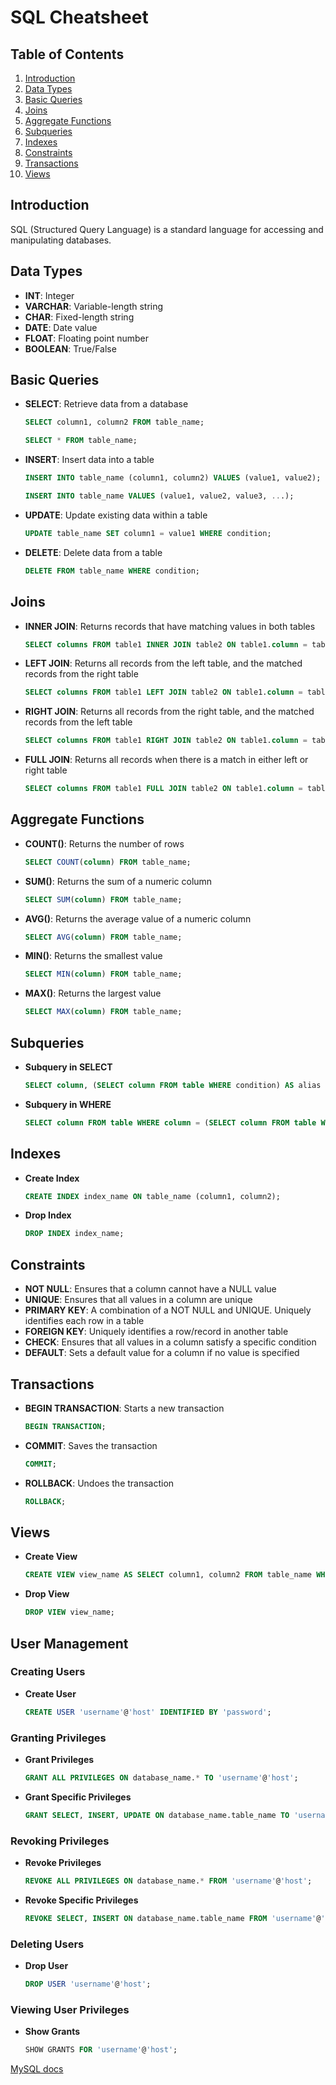 # SQL Cheatsheet

## Table of Contents
1. [Introduction](#introduction)
2. [Data Types](#data-types)
3. [Basic Queries](#basic-queries)
4. [Joins](#joins)
5. [Aggregate Functions](#aggregate-functions)
6. [Subqueries](#subqueries)
7. [Indexes](#indexes)
8. [Constraints](#constraints)
9. [Transactions](#transactions)
10. [Views](#views)

## Introduction
SQL (Structured Query Language) is a standard language for accessing and manipulating databases.

## Data Types
- **INT**: Integer
- **VARCHAR**: Variable-length string
- **CHAR**: Fixed-length string
- **DATE**: Date value
- **FLOAT**: Floating point number
- **BOOLEAN**: True/False

## Basic Queries
- **SELECT**: Retrieve data from a database
    ```sql
    SELECT column1, column2 FROM table_name;
    ```
    ```sql
    SELECT * FROM table_name;
    ```
- **INSERT**: Insert data into a table
    ```sql
    INSERT INTO table_name (column1, column2) VALUES (value1, value2);
    ```
    ```sql
    INSERT INTO table_name VALUES (value1, value2, value3, ...);
    ```
- **UPDATE**: Update existing data within a table
    ```sql
    UPDATE table_name SET column1 = value1 WHERE condition;
    ```
- **DELETE**: Delete data from a table
    ```sql
    DELETE FROM table_name WHERE condition;
    ```

## Joins
- **INNER JOIN**: Returns records that have matching values in both tables
    ```sql
    SELECT columns FROM table1 INNER JOIN table2 ON table1.column = table2.column;
    ```
- **LEFT JOIN**: Returns all records from the left table, and the matched records from the right table
    ```sql
    SELECT columns FROM table1 LEFT JOIN table2 ON table1.column = table2.column;
    ```
- **RIGHT JOIN**: Returns all records from the right table, and the matched records from the left table
    ```sql
    SELECT columns FROM table1 RIGHT JOIN table2 ON table1.column = table2.column;
    ```
- **FULL JOIN**: Returns all records when there is a match in either left or right table
    ```sql
    SELECT columns FROM table1 FULL JOIN table2 ON table1.column = table2.column;
    ```

## Aggregate Functions
- **COUNT()**: Returns the number of rows
    ```sql
    SELECT COUNT(column) FROM table_name;
    ```
- **SUM()**: Returns the sum of a numeric column
    ```sql
    SELECT SUM(column) FROM table_name;
    ```
- **AVG()**: Returns the average value of a numeric column
    ```sql
    SELECT AVG(column) FROM table_name;
    ```
- **MIN()**: Returns the smallest value
    ```sql
    SELECT MIN(column) FROM table_name;
    ```
- **MAX()**: Returns the largest value
    ```sql
    SELECT MAX(column) FROM table_name;
    ```

## Subqueries
- **Subquery in SELECT**
    ```sql
    SELECT column, (SELECT column FROM table WHERE condition) AS alias FROM table;
    ```
- **Subquery in WHERE**
    ```sql
    SELECT column FROM table WHERE column = (SELECT column FROM table WHERE condition);
    ```

## Indexes
- **Create Index**
    ```sql
    CREATE INDEX index_name ON table_name (column1, column2);
    ```
- **Drop Index**
    ```sql
    DROP INDEX index_name;
    ```

## Constraints
- **NOT NULL**: Ensures that a column cannot have a NULL value
- **UNIQUE**: Ensures that all values in a column are unique
- **PRIMARY KEY**: A combination of a NOT NULL and UNIQUE. Uniquely identifies each row in a table
- **FOREIGN KEY**: Uniquely identifies a row/record in another table
- **CHECK**: Ensures that all values in a column satisfy a specific condition
- **DEFAULT**: Sets a default value for a column if no value is specified

## Transactions
- **BEGIN TRANSACTION**: Starts a new transaction
    ```sql
    BEGIN TRANSACTION;
    ```
- **COMMIT**: Saves the transaction
    ```sql
    COMMIT;
    ```
- **ROLLBACK**: Undoes the transaction
    ```sql
    ROLLBACK;
    ```

## Views
- **Create View**
    ```sql
    CREATE VIEW view_name AS SELECT column1, column2 FROM table_name WHERE condition;
    ```
- **Drop View**
    ```sql
    DROP VIEW view_name;
    ```

## User Management

### Creating Users
- **Create User**
    ```sql
    CREATE USER 'username'@'host' IDENTIFIED BY 'password';
    ```

### Granting Privileges
- **Grant Privileges**
    ```sql
    GRANT ALL PRIVILEGES ON database_name.* TO 'username'@'host';
    ```
- **Grant Specific Privileges**
    ```sql
    GRANT SELECT, INSERT, UPDATE ON database_name.table_name TO 'username'@'host';
    ```

### Revoking Privileges
- **Revoke Privileges**
    ```sql
    REVOKE ALL PRIVILEGES ON database_name.* FROM 'username'@'host';
    ```
- **Revoke Specific Privileges**
    ```sql
    REVOKE SELECT, INSERT ON database_name.table_name FROM 'username'@'host';
    ```

### Deleting Users
- **Drop User**
    ```sql
    DROP USER 'username'@'host';
    ```

### Viewing User Privileges
- **Show Grants**
    ```sql
    SHOW GRANTS FOR 'username'@'host';
    ```

[MySQL docs](https://dev.mysql.com/doc/)